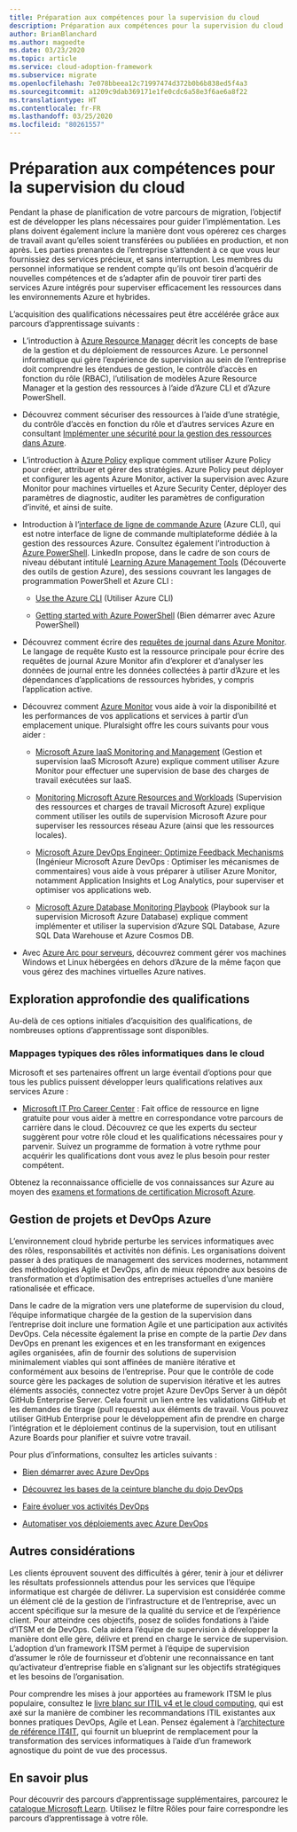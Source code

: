 ```yaml
---
title: Préparation aux compétences pour la supervision du cloud
description: Préparation aux compétences pour la supervision du cloud
author: BrianBlanchard
ms.author: magoedte
ms.date: 03/23/2020
ms.topic: article
ms.service: cloud-adoption-framework
ms.subservice: migrate
ms.openlocfilehash: 7e078bbeea12c71997474d372b0b6b838ed5f4a3
ms.sourcegitcommit: a1209c9dab369171e1fe0cdc6a58e3f6ae6a8f22
ms.translationtype: HT
ms.contentlocale: fr-FR
ms.lasthandoff: 03/25/2020
ms.locfileid: "80261557"
---
```

# <a name="skills-readiness-for-cloud-monitoring"></a>Préparation aux compétences pour la supervision du cloud

Pendant la phase de planification de votre parcours de migration, l’objectif est de développer les plans nécessaires pour guider l’implémentation. Les plans doivent également inclure la manière dont vous opérerez ces charges de travail avant qu’elles soient transférées ou publiées en production, et non après. Les parties prenantes de l’entreprise s’attendent à ce que vous leur fournissiez des services précieux, et sans interruption. Les membres du personnel informatique se rendent compte qu’ils ont besoin d’acquérir de nouvelles compétences et de s’adapter afin de pouvoir tirer parti des services Azure intégrés pour superviser efficacement les ressources dans les environnements Azure et hybrides. 

L’acquisition des qualifications nécessaires peut être accélérée grâce aux parcours d’apprentissage suivants :

- L’introduction à [Azure Resource Manager](https://docs.microsoft.com/azure/azure-resource-manager/management/overview) décrit les concepts de base de la gestion et du déploiement de ressources Azure. Le personnel informatique qui gère l’expérience de supervision au sein de l’entreprise doit comprendre les étendues de gestion, le contrôle d’accès en fonction du rôle (RBAC), l’utilisation de modèles Azure Resource Manager et la gestion des ressources à l’aide d’Azure CLI et d’Azure PowerShell.

- Découvrez comment sécuriser des ressources à l’aide d’une stratégie, du contrôle d’accès en fonction du rôle et d’autres services Azure en consultant [Implémenter une sécurité pour la gestion des ressources dans Azure](https://docs.microsoft.com//learn/paths/implement-resource-mgmt-security/). 

- L’introduction à [Azure Policy](https://docs.microsoft.com/azure/governance/policy/overview) explique comment utiliser Azure Policy pour créer, attribuer et gérer des stratégies. Azure Policy peut déployer et configurer les agents Azure Monitor, activer la supervision avec Azure Monitor pour machines virtuelles et Azure Security Center, déployer des paramètres de diagnostic, auditer les paramètres de configuration d’invité, et ainsi de suite.

- Introduction à l’[interface de ligne de commande Azure](https://docs.microsoft.com/cli/azure/get-started-with-azure-cli?view=azure-cli-latest) (Azure CLI), qui est notre interface de ligne de commande multiplateforme dédiée à la gestion des ressources Azure. Consultez également l’introduction à [Azure PowerShell](https://docs.microsoft.com/powershell/azure/?view=azps-3.6.1). LinkedIn propose, dans le cadre de son cours de niveau débutant intitulé [Learning Azure Management Tools](https://www.linkedin.com/learning/learning-azure-management-tools) (Découverte des outils de gestion Azure), des sessions couvrant les langages de programmation PowerShell et Azure CLI :

   - [Use the Azure CLI](https://www.linkedin.com/learning/learning-azure-management-tools/use-the-azure-cli) (Utiliser Azure CLI)
   
   - [Getting started with Azure PowerShell](https://www.linkedin.com/learning/learning-azure-management-tools/understand-azure-powershell) (Bien démarrer avec Azure PowerShell) 

- Découvrez comment écrire des [requêtes de journal dans Azure Monitor](https://docs.microsoft.com/azure/azure-monitor/log-query/get-started-queries).  Le langage de requête Kusto est la ressource principale pour écrire des requêtes de journal Azure Monitor afin d’explorer et d’analyser les données de journal entre les données collectées à partir d’Azure et les dépendances d’applications de ressources hybrides, y compris l’application active.

- Découvrez comment [Azure Monitor](https://docs.microsoft.com/azure/azure-monitor/overview) vous aide à voir la disponibilité et les performances de vos applications et services à partir d’un emplacement unique. Pluralsight offre les cours suivants pour vous aider :

   - [Microsoft Azure IaaS Monitoring and Management](https://www.pluralsight.com/courses/azure-iaas-monitoring-management-getting-started) (Gestion et supervision IaaS Microsoft Azure) explique comment utiliser Azure Monitor pour effectuer une supervision de base des charges de travail exécutées sur IaaS.

   - [Monitoring Microsoft Azure Resources and Workloads](https://www.pluralsight.com/courses/microsoft-azure-resources-workloads-monitoring) (Supervision des ressources et charges de travail Microsoft Azure) explique comment utiliser les outils de supervision Microsoft Azure pour superviser les ressources réseau Azure (ainsi que les ressources locales).

   - [Microsoft Azure DevOps Engineer: Optimize Feedback Mechanisms](https://www.pluralsight.com/courses/microsoft-azure-optimize-feedback-mechanisms) (Ingénieur Microsoft Azure DevOps : Optimiser les mécanismes de commentaires) vous aide à vous préparer à utiliser Azure Monitor, notamment Application Insights et Log Analytics, pour superviser et optimiser vos applications web.

   - [Microsoft Azure Database Monitoring Playbook](https://www.pluralsight.com/courses/microsoft-azure-database-playbook-monitoring) (Playbook sur la supervision Microsoft Azure Database) explique comment implémenter et utiliser la supervision d’Azure SQL Database, Azure SQL Data Warehouse et Azure Cosmos DB.

- Avec [Azure Arc pour serveurs](https://docs.microsoft.com/azure/azure-arc/servers/overview), découvrez comment gérer vos machines Windows et Linux hébergées en dehors d’Azure de la même façon que vous gérez des machines virtuelles Azure natives.

## <a name="deeper-skills-exploration"></a>Exploration approfondie des qualifications

Au-delà de ces options initiales d’acquisition des qualifications, de nombreuses options d’apprentissage sont disponibles.

### <a name="typical-mappings-of-cloud-it-roles"></a>Mappages typiques des rôles informatiques dans le cloud

Microsoft et ses partenaires offrent un large éventail d’options pour que tous les publics puissent développer leurs qualifications relatives aux services Azure :

- [Microsoft IT Pro Career Center](https://www.microsoft.com/itpro) : Fait office de ressource en ligne gratuite pour vous aider à mettre en correspondance votre parcours de carrière dans le cloud. Découvrez ce que les experts du secteur suggèrent pour votre rôle cloud et les qualifications nécessaires pour y parvenir. Suivez un programme de formation à votre rythme pour acquérir les qualifications dont vous avez le plus besoin pour rester compétent.

Obtenez la reconnaissance officielle de vos connaissances sur Azure au moyen des [examens et formations de certification Microsoft Azure]( https://www.microsoft.com/learning/azure-certification.aspx).

## <a name="azure-devops-and-project-management"></a>Gestion de projets et DevOps Azure

L’environnement cloud hybride perturbe les services informatiques avec des rôles, responsabilités et activités non définis. Les organisations doivent passer à des pratiques de management des services modernes, notamment des méthodologies Agile et DevOps, afin de mieux répondre aux besoins de transformation et d’optimisation des entreprises actuelles d’une manière rationalisée et efficace. 

Dans le cadre de la migration vers une plateforme de supervision du cloud, l’équipe informatique chargée de la gestion de la supervision dans l’entreprise doit inclure une formation Agile et une participation aux activités DevOps. Cela nécessite également la prise en compte de la partie *Dev* dans DevOps en prenant les exigences et en les transformant en exigences agiles organisées, afin de fournir des solutions de supervision minimalement viables qui sont affinées de manière itérative et conformément aux besoins de l’entreprise. Pour que le contrôle de code source gère les packages de solution de supervision itérative et les autres éléments associés, connectez votre projet Azure DevOps Server à un dépôt GitHub Enterprise Server. Cela fournit un lien entre les validations GitHub et les demandes de tirage (pull requests) aux éléments de travail. Vous pouvez utiliser GitHub Enterprise pour le développement afin de prendre en charge l’intégration et le déploiement continus de la supervision, tout en utilisant Azure Boards pour planifier et suivre votre travail.

Pour plus d’informations, consultez les articles suivants :

- [Bien démarrer avec Azure DevOps](https://docs.microsoft.com/learn/modules/get-started-with-devops/) 

- [Découvrez les bases de la ceinture blanche du dojo DevOps](https://docs.microsoft.com/learn/paths/devops-dojo-white-belt-foundation/)

- [Faire évoluer vos activités DevOps](https://docs.microsoft.com/learn/paths/evolve-your-devops-practices/)

- [Automatiser vos déploiements avec Azure DevOps](https://docs.microsoft.com/learn/paths/automate-deployments-azure-devops/)

## <a name="other-considerations"></a>Autres considérations

Les clients éprouvent souvent des difficultés à gérer, tenir à jour et délivrer les résultats professionnels attendus pour les services que l’équipe informatique est chargée de délivrer. La supervision est considérée comme un élément clé de la gestion de l’infrastructure et de l’entreprise, avec un accent spécifique sur la mesure de la qualité du service et de l’expérience client.  Pour atteindre ces objectifs, posez de solides fondations à l’aide d’ITSM et de DevOps. Cela aidera l’équipe de supervision à développer la manière dont elle gère, délivre et prend en charge le service de supervision. L’adoption d’un framework ITSM permet à l’équipe de supervision d’assumer le rôle de fournisseur et d’obtenir une reconnaissance en tant qu’activateur d’entreprise fiable en s’alignant sur les objectifs stratégiques et les besoins de l’organisation.

Pour comprendre les mises à jour apportées au framework ITSM le plus populaire, consultez le [livre blanc sur ITIL v4 et le cloud computing](https://www.axelos.com/case-studies-and-white-papers/itil-4-and-the-cloud), qui est axé sur la manière de combiner les recommandations ITIL existantes aux bonnes pratiques DevOps, Agile et Lean. Pensez également à l’[architecture de référence IT4IT](https://www.opengroup.org/it4it), qui fournit un blueprint de remplacement pour la transformation des services informatiques à l’aide d’un framework agnostique du point de vue des processus.

## <a name="learn-more"></a>En savoir plus

Pour découvrir des parcours d’apprentissage supplémentaires, parcourez le [catalogue Microsoft Learn](https://docs.microsoft.com/learn/browse). Utilisez le filtre Rôles pour faire correspondre les parcours d’apprentissage à votre rôle.